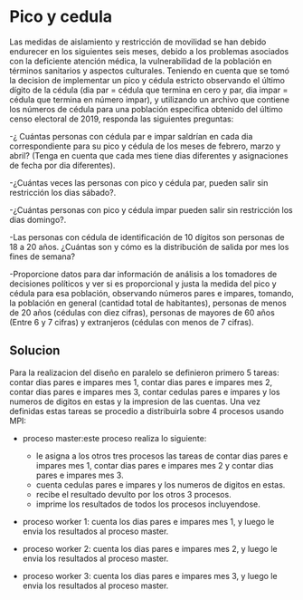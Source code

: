 # Pico y cedula
Las medidas de aislamiento y restricción de movilidad se han debido endurecer en los siguientes seis meses, debido a los problemas asociados con la deficiente atención médica, la vulnerabilidad de la población en términos sanitarios y aspectos culturales. Teniendo en cuenta que se tomó la decision de implementar un pico y cédula estricto observando el último dígito de la cédula (dia par = cédula que termina en cero y par, dia impar = cédula que termina en número impar), y utilizando un archivo que contiene los números de cédula para una población especifica obtenido del último censo electoral de 2019, responda las siguientes preguntas:

-¿ Cuántas personas con cédula par e impar saldrían en cada dia correspondiente para su pico y cédula de los meses de febrero, marzo y abril? (Tenga en cuenta que cada mes tiene dias diferentes y asignaciones de fecha por dia diferentes).

-¿Cuántas veces las personas con pico y cédula par, pueden salir sin restricción los dias sábado?.

-¿Cuántas personas con pico y cédula impar pueden salir sin restricción los dias domingo?.

-Las personas con cédula de identificación de 10 dígitos son personas de 18 a 20 años. ¿Cuántas son y cómo es la distribución de salida por mes los fines de semana?

-Proporcione datos para dar información de análisis a los tomadores de decisiones políticos y ver si es proporcional y justa la medida del pico y cédula para esa población, observando números pares e impares, tomando, la población en general (cantidad total de habitantes), personas de menos de 20 años (cédulas con diez cifras), personas de mayores de 60 años (Entre 6 y 7 cifras) y extranjeros (cédulas con menos de 7 cifras).

## Solucion
Para la realizacion del diseño en paralelo se definieron primero 5 tareas: contar dias pares e impares mes 1, contar dias pares e impares mes 2, contar dias pares e impares mes 3, contar cedulas pares e impares y los numeros de digitos en estas y la impresion de las cuentas. Una vez definidas estas tareas se procedio a distribuirla sobre 4 procesos usando MPI:

- proceso master:este proceso realiza lo siguiente:
   - le asigna a los otros tres procesos las tareas de contar dias pares e impares mes 1, contar dias pares e impares mes 2 y contar dias pares e impares mes 3.
   - cuenta cedulas pares e impares y los numeros de digitos en estas.
   - recibe el resultado devulto por los otros 3 procesos.
   - imprime los resultados de todos los procesos incluyendose.
   
- proceso worker 1:  cuenta los dias pares e impares mes 1, y luego le envia los resultados al proceso master.
- proceso worker 2:  cuenta los dias pares e impares mes 2, y luego le envia los resultados al proceso master.
- proceso worker 3:  cuenta los dias pares e impares mes 3, y luego le envia los resultados al proceso master.
